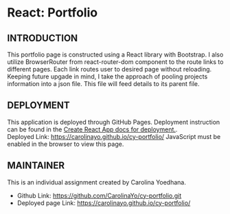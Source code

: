 # React: Portfolio

## INTRODUCTION

This portfolio page is constructed using a React library with Bootstrap. I also utilize BrowserRouter from react-router-dom component to the route links to different pages. Each link routes user to desired page without reloading. Keeping future upgade in mind, I take the approach of pooling projects information into a json file. This file will feed details to its parent file.

## DEPLOYMENT

This application is deployed through GitHub Pages. Deployment instruction can be found in the [Create React App docs for deployment.](https://create-react-app.dev/docs/deployment/#github-pages). \
Deployed Link: https://carolinayo.github.io/cy-portfolio/
JavaScript must be enabled in the browser to view this page.

## MAINTAINER

This is an individual assignment created by Carolina Yoedhana.

- Github Link: https://github.com/CarolinaYo/cy-portfolio.git
- Deployed page Link: https://carolinayo.github.io/cy-portfolio/

